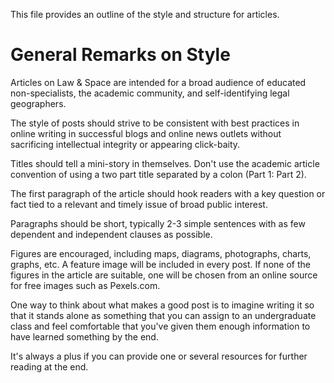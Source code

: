 This file provides an outline of the style and structure for articles.

# General Remarks on Style

Articles on Law & Space are intended for a broad audience of educated non-specialists, the academic community, and self-identifying legal geographers.

The style of posts should strive to be consistent with best practices in online writing in successful blogs and online news outlets without sacrificing intellectual integrity or appearing click-baity.

Titles should tell a mini-story in themselves. Don't use the academic article convention of using a two part title separated by a colon (Part 1: Part 2).

The first paragraph of the article should hook readers with a key question or fact tied to a relevant and timely issue of broad public interest.

Paragraphs should be short, typically 2-3 simple sentences with as few dependent and independent clauses as possible.

Figures are encouraged, including maps, diagrams, photographs, charts, graphs, etc. A feature image will be included in every post. If none of the figures in the article are suitable, one will be chosen from an online source for free images such as Pexels.com.

One way to think about what makes a good post is to imagine writing it so that it stands alone as something that you can assign to an undergraduate class and feel comfortable that you've given them enough information to have learned something by the end.

It's always a plus if you can provide one or several resources for further reading at the end.
